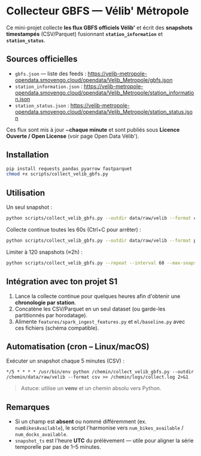 # Collecteur GBFS — Vélib' Métropole

Ce mini-projet collecte **les flux GBFS officiels Vélib'** et écrit des **snapshots timestampés** (CSV/Parquet) fusionnant **`station_information`** et **`station_status`**.

## Sources officielles
- `gbfs.json` — liste des feeds : https://velib-metropole-opendata.smovengo.cloud/opendata/Velib_Metropole/gbfs.json
- `station_information.json` : https://velib-metropole-opendata.smovengo.cloud/opendata/Velib_Metropole/station_information.json
- `station_status.json` : https://velib-metropole-opendata.smovengo.cloud/opendata/Velib_Metropole/station_status.json

Ces flux sont mis à jour ~**chaque minute** et sont publiés sous **Licence Ouverte / Open License** (voir page Open Data Vélib').

## Installation
```bash
pip install requests pandas pyarrow fastparquet
chmod +x scripts/collect_velib_gbfs.py
```

## Utilisation
Un seul snapshot :
```bash
python scripts/collect_velib_gbfs.py --outdir data/raw/velib --format csv
```

Collecte continue toutes les 60s (Ctrl+C pour arrêter) :
```bash
python scripts/collect_velib_gbfs.py --outdir data/raw/velib --format parquet --repeat --interval 60
```

Limiter à 120 snapshots (≈2h) :
```bash
python scripts/collect_velib_gbfs.py --repeat --interval 60 --max-snapshots 120
```

## Intégration avec ton projet S1
1. Lance la collecte continue pour quelques heures afin d'obtenir une **chronologie par station**.
2. Concatène les CSV/Parquet en un seul dataset (ou garde-les partitionnés par horodatage).
3. Alimente `features/spark_ingest_features.py` et `ml/baseline.py` avec ces fichiers (schéma compatible).

## Automatisation (cron – Linux/macOS)
Exécuter un snapshot chaque 5 minutes (CSV) :
```
*/5 * * * * /usr/bin/env python /chemin/collect_velib_gbfs.py --outdir /chemin/data/raw/velib --format csv >> /chemin/logs/collect.log 2>&1
```
> Astuce: utilise un **venv** et un chemin absolu vers Python.

## Remarques
- Si un champ est **absent** ou nommé différemment (ex. `numBikesAvailable`), le script l'harmonise vers `num_bikes_available` / `num_docks_available`.
- `snapshot_ts` est l'heure **UTC** du prélèvement — utile pour aligner la série temporelle par pas de 1–5 minutes.
